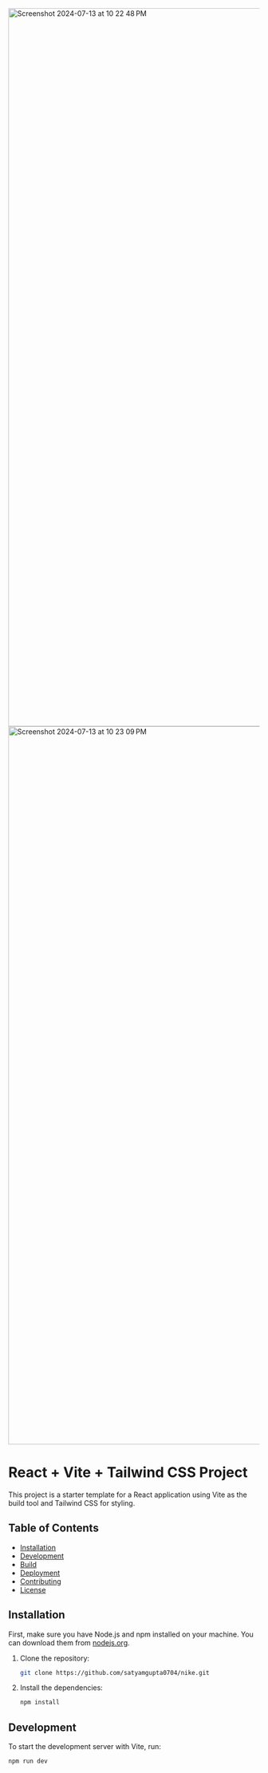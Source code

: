 <img width="1440" alt="Screenshot 2024-07-13 at 10 22 48 PM" src="https://github.com/user-attachments/assets/347f09f4-cb07-4a75-8351-10930ffe4edc">


<img width="1440" alt="Screenshot 2024-07-13 at 10 23 09 PM" src="https://github.com/user-attachments/assets/22a543ae-e70b-4ee9-b6c1-ea5ec563c13b">

# React + Vite + Tailwind CSS Project

This project is a starter template for a React application using Vite as the build tool and Tailwind CSS for styling.

## Table of Contents

- [Installation](#installation)
- [Development](#development)
- [Build](#build)
- [Deployment](#deployment)
- [Contributing](#contributing)
- [License](#license)

## Installation

First, make sure you have Node.js and npm installed on your machine. You can download them from [nodejs.org](https://nodejs.org/).

1. Clone the repository:

    ```sh
    git clone https://github.com/satyamgupta0704/nike.git
    ```

2. Install the dependencies:

    ```sh
    npm install
    ```

## Development

To start the development server with Vite, run:

```sh
npm run dev

